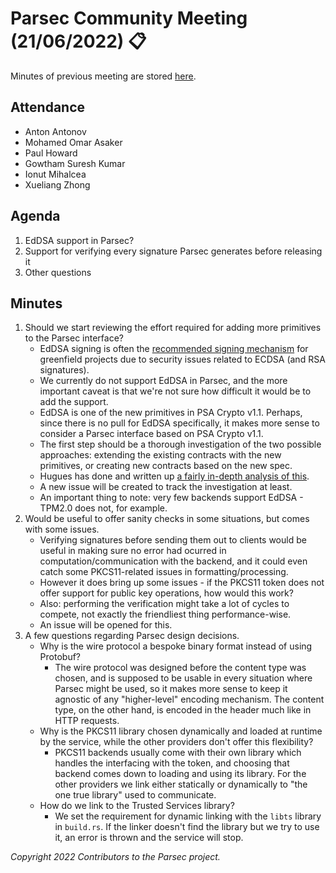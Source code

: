 # Parsec Community Meeting (21/06/2022) 📋

Minutes of previous meeting are stored
[here](https://github.com/parallaxsecond/community/tree/main/minutes).

## Attendance

- Anton Antonov
- Mohamed Omar Asaker
- Paul Howard
- Gowtham Suresh Kumar
- Ionut Mihalcea
- Xueliang Zhong

## Agenda

1. EdDSA support in Parsec?
2. Support for verifying every signature Parsec generates before releasing it
3. Other questions

## Minutes

1. Should we start reviewing the effort required for adding more primitives to the Parsec interface?
   - EdDSA signing is often the [recommended signing
      mechanism](https://latacora.micro.blog/2018/04/03/cryptographic-right-answers.html#asymmetric-signatures)
      for greenfield projects due to security issues related to ECDSA (and RSA signatures).
   - We currently do not support EdDSA in Parsec, and the more important caveat is that we're not
      sure how difficult it would be to add the support.
   - EdDSA is one of the new primitives in PSA Crypto v1.1. Perhaps, since there is no pull for
      EdDSA specifically, it makes more sense to consider a Parsec interface based on PSA Crypto
      v1.1.
   - The first step should be a thorough investigation of the two possible approaches: extending the
      existing contracts with the new primitives, or creating new contracts based on the new spec.
   - Hugues has done and written up [a fairly in-depth analysis of
      this](https://github.com/parallaxsecond/parsec/issues/388).
   - A new issue will be created to track the investigation at least.
   - An important thing to note: very few backends support EdDSA - TPM2.0 does not, for example.
2. Would be useful to offer sanity checks in some situations, but comes with some issues.
   - Verifying signatures before sending them out to clients would be useful in making sure no error
      had ocurred in computation/communication with the backend, and it could even catch some
      PKCS11-related issues in formatting/processing.
   - However it does bring up some issues - if the PKCS11 token does not offer support for public
      key operations, how would this work?
   - Also: performing the verification might take a lot of cycles to compete, not exactly the
      friendliest thing performance-wise.
   - An issue will be opened for this.
3. A few questions regarding Parsec design decisions.
   - Why is the wire protocol a bespoke binary format instead of using Protobuf?
      - The wire protocol was designed before the content type was chosen, and is supposed to be
         usable in every situation where Parsec might be used, so it makes more sense to keep it
         agnostic of any "higher-level" encoding mechanism. The content type, on the other hand, is
         encoded in the header much like in HTTP requests.
   - Why is the PKCS11 library chosen dynamically and loaded at runtime by the service, while the
      other providers don't offer this flexibility?
      - PKCS11 backends usually come with their own library which handles the interfacing with the
         token, and choosing that backend comes down to loading and using its library. For the other
         providers we link either statically or dynamically to "the one true library" used to
         communicate.
   - How do we link to the Trusted Services library?
      - We set the requirement for dynamic linking with the `libts` library in `build.rs`. If the
         linker doesn't find the library but we try to use it, an error is thrown and the service
         will stop.

*Copyright 2022 Contributors to the Parsec project.*

